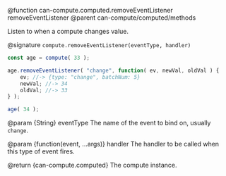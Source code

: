@function can-compute.computed.removeEventListener removeEventListener
@parent can-compute/computed/methods

Listen to when a compute changes value.

@signature `compute.removeEventListener(eventType, handler)`

```js
const age = compute( 33 );

age.removeEventListener( "change", function( ev, newVal, oldVal ) {
	ev; //-> {type: "change", batchNum: 5}
	newVal; //-> 34
	oldVal; //-> 33
} );

age( 34 );
```

@param {String} eventType The name of the event to bind on, usually `change`.

@param {function(event, ...args)} handler The handler to be called when this type of event fires.

@return {can-compute.computed} The compute instance.
